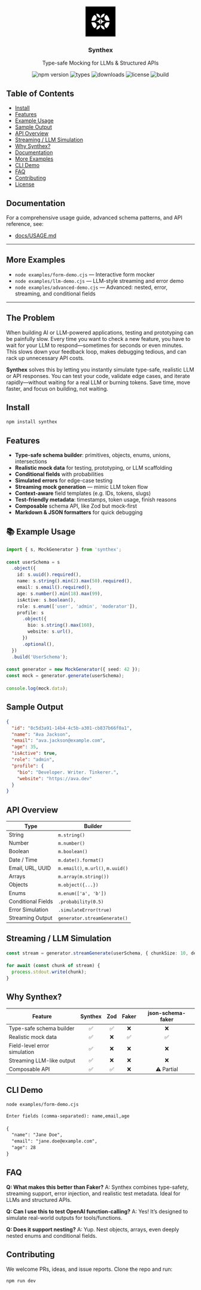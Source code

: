 <br />
<div align="center">
  <a href="https://github.com/nick-vanduijn/synthex">
    <img src="images/logo.png" alt="Logo" width="80" height="80">
  </a>

  <h3 align="center">Synthex</h3>

  <p align="center">
    Type-safe Mocking for LLMs & Structured APIs  
  </p>

  ![npm version](https://img.shields.io/npm/v/synthex?color=brightgreen&label=npm)
  ![types](https://img.shields.io/npm/types/synthex?label=types)
  ![downloads](https://img.shields.io/npm/dt/synthex?color=blue)
  ![license](https://img.shields.io/npm/l/synthex?color=orange)
  ![build](https://img.shields.io/github/actions/workflow/status/nick-vanduijn/synthex/ci.yml?branch=main&label=build)
</div>


## Table of Contents

- [Install](#install)
- [Features](#features)
- [Example Usage](#-example-usage)
- [Sample Output](#-sample-output)
- [API Overview](#api-overview)
- [Streaming / LLM Simulation](#streaming--llm-simulation)
- [Why Synthex?](#why-synthex)
- [Documentation](#documentation)
- [More Examples](#more-examples)
- [CLI Demo](#cli-demo)
- [FAQ](#faq)
- [Contributing](#contributing)
- [License](#license)
## Documentation

For a comprehensive usage guide, advanced schema patterns, and API reference, see:

- [docs/USAGE.md](docs/USAGE.md)

---

## More Examples

- `node examples/form-demo.cjs` — Interactive form mocker
- `node examples/llm-demo.cjs` — LLM-style streaming and error demo
- `node examples/advanced-demo.cjs` — Advanced: nested, error, streaming, and conditional fields

---


## The Problem

When building AI or LLM-powered applications, testing and prototyping can be painfully slow. Every time you want to check a new feature, you have to wait for your LLM to respond—sometimes for seconds or even minutes. This slows down your feedback loop, makes debugging tedious, and can rack up unnecessary API costs.

**Synthex** solves this by letting you instantly simulate type-safe, realistic LLM or API responses. You can test your code, validate edge cases, and iterate rapidly—without waiting for a real LLM or burning tokens. Save time, move faster, and focus on building, not waiting.

## Install

```bash
npm install synthex
```

## Features

* **Type-safe schema builder**: primitives, objects, enums, unions, intersections
* **Realistic mock data** for testing, prototyping, or LLM scaffolding
* **Conditional fields** with probabilities
* **Simulated errors** for edge-case testing
* **Streaming mock generation** — mimic LLM token flow
* **Context-aware** field templates (e.g. IDs, tokens, slugs)
* **Test-friendly metadata**: timestamps, token usage, finish reasons
* **Composable** schema API, like Zod but mock-first
* **Markdown & JSON formatters** for quick debugging

## 📚 Example Usage

```ts
import { s, MockGenerator } from 'synthex';

const userSchema = s
  .object({
    id: s.uuid().required(),
    name: s.string().min(2).max(50).required(),
    email: s.email().required(),
    age: s.number().min(18).max(99),
    isActive: s.boolean(),
    role: s.enum(['user', 'admin', 'moderator']),
    profile: s
      .object({
        bio: s.string().max(160),
        website: s.url(),
      })
      .optional(),
  })
  .build('UserSchema');

const generator = new MockGenerator({ seed: 42 });
const mock = generator.generate(userSchema);

console.log(mock.data);
```

## Sample Output

```json
{
  "id": "8c5d3a91-14b4-4c5b-a301-cb837b66f0a1",
  "name": "Ava Jackson",
  "email": "ava.jackson@example.com",
  "age": 35,
  "isActive": true,
  "role": "admin",
  "profile": {
    "bio": "Developer. Writer. Tinkerer.",
    "website": "https://ava.dev"
  }
}
```

## API Overview

| Type               | Builder                            |
|--------------------|------------------------------------|
| String             | `m.string()`                       |
| Number             | `m.number()`                       |
| Boolean            | `m.boolean()`                      |
| Date / Time        | `m.date().format()`                |
| Email, URL, UUID   | `m.email()`, `m.url()`, `m.uuid()` |
| Arrays             | `m.array(m.string())`              |
| Objects            | `m.object({...})`                  |
| Enums              | `m.enum(['a', 'b'])`               |
| Conditional Fields | `.probability(0.5)`                |
| Error Simulation   | `.simulateError(true)`             |
| Streaming Output   | `generator.streamGenerate()`       |

## Streaming / LLM Simulation

```ts
const stream = generator.streamGenerate(userSchema, { chunkSize: 10, delayMs: 50 });

for await (const chunk of stream) {
  process.stdout.write(chunk);
}
```

## Why Synthex?

| Feature                      | Synthex | Zod | Faker | json-schema-faker |
|------------------------------|:--------:|:---:|:-----:|:-----------------:|
| Type-safe schema builder     |   ✅     | ✅  |  ❌   |        ❌         |
| Realistic mock data          |   ✅     | ❌  |  ✅   |        ✅         |
| Field-level error simulation |   ✅     | ❌  |  ❌   |        ❌         |
| Streaming LLM-like output    |   ✅     | ❌  |  ❌   |        ❌         |
| Composable API               |   ✅     | ✅  |  ❌   |   ⚠️ Partial     |

## CLI Demo

```bash
node examples/form-demo.cjs
```

```tex AI Form Fille
Enter fields (comma-separated): name,email,age

{
  "name": "Jane Doe",
  "email": "jane.doe@example.com",
  "age": 28
}
```

## FAQ

**Q: What makes this better than Faker?**
A: Synthex combines type-safety, streaming support, error injection, and realistic test metadata. Ideal for LLMs and structured APIs.

**Q: Can I use this to test OpenAI function-calling?**
A: Yes! It’s designed to simulate real-world outputs for tools/functions.

**Q: Does it support nesting?**
A: Yup. Nest objects, arrays, even deeply nested enums and conditional fields.

## Contributing

We welcome PRs, ideas, and issue reports. Clone the repo and run:

```bash
npm run dev
```
